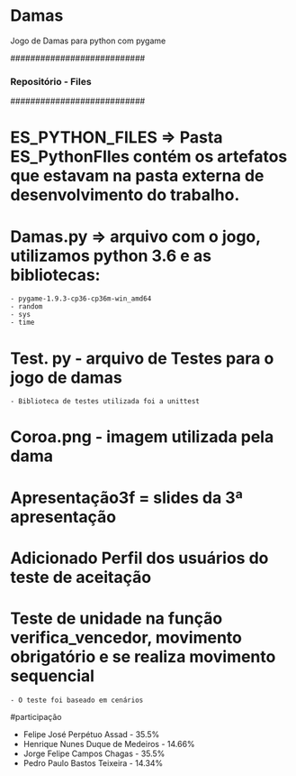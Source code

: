 # Damas
Jogo de Damas para python com pygame

###########################
### Repositório - Files ###
###########################

  # ES_PYTHON_FILES => Pasta ES_PythonFIles contém os artefatos que estavam na pasta externa de desenvolvimento do trabalho.
  
  # Damas.py => arquivo com o jogo, utilizamos python 3.6 e as bibliotecas: 
    - pygame-1.9.3-cp36-cp36m-win_amd64
    - random
    - sys
    - time
    
  # Test. py - arquivo de Testes para o jogo de damas
    - Biblioteca de testes utilizada foi a unittest
  
  # Coroa.png - imagem utilizada pela dama
  
  # Apresentação3f = slides da 3ª apresentação 
  
  # Adicionado Perfil dos usuários do teste de aceitação
  
  # Teste de unidade na função verifica_vencedor, movimento obrigatório e se realiza movimento sequencial
    - O teste foi baseado em cenários
   
  #participação
  
- Felipe José Perpétuo Assad - 35.5%
- Henrique Nunes Duque de Medeiros - 14.66%
- Jorge Felipe Campos Chagas - 35.5%
- Pedro Paulo Bastos Teixeira - 14.34%


